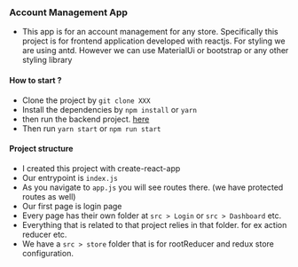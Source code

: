 ### Account Management App

- This app is for an account management for any store. Specifically this project is for frontend application developed with reactjs. For styling we are using antd. However we can use MaterialUi or bootstrap or any other styling library


#### How to start ?
- Clone the project by `git clone XXX`
- Install the dependencies by `npm install` or `yarn`
- then run the backend project. [here](https://github.com/parthmakadiya12/account-app-test-backend)
- Then run `yarn start` or `npm run start`


#### Project structure

- I created this project with create-react-app
- Our entrypoint is `index.js`
- As you navigate to `app.js` you will see routes there. (we have protected routes as well)
- Our first page is login page
- Every page has their own folder at `src > Login` or `src > Dashboard` etc.
- Everything that is related to that project relies in that folder. for ex action reducer etc.
- We have a `src > store` folder that is for rootReducer and redux store configuration.
